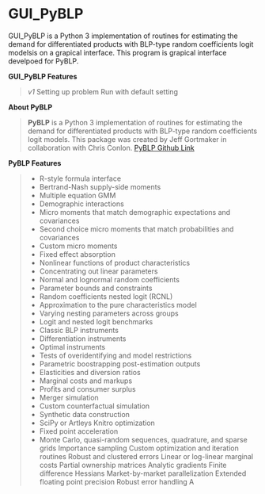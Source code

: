# GUI_PyBLP

GUI_PyBLP is a Python 3 implementation of routines for estimating the demand for differentiated products with BLP-type random coefficients logit modelsis on a grapical interface. This program is grapical interface develpoed for PyBLP.

**GUI_PyBLP Features**
>*v1*
> Setting up problem
> Run with default setting

**About PyBLP** 
> **PyBLP** is a Python 3 implementation of routines for estimating the demand for differentiated products with BLP-type random coefficients logit models. This package was created by Jeff Gortmaker in collaboration with Chris Conlon.
> [PyBLP Github Link](https://github.com/jeffgortmaker/pyblp/blob/master/README.rst)

**PyBLP Features** 
> - R-style formula interface
> - Bertrand-Nash supply-side moments
> - Multiple equation GMM
> - Demographic interactions
> - Micro moments that match demographic expectations and covariances
> - Second choice micro moments that match probabilities and covariances
> - Custom micro moments
> - Fixed effect absorption
> - Nonlinear functions of product characteristics
> - Concentrating out linear parameters
> - Normal and lognormal random coefficients
> - Parameter bounds and constraints
> - Random coefficients nested logit (RCNL)
> - Approximation to the pure characteristics model
> - Varying nesting parameters across groups
> - Logit and nested logit benchmarks
> - Classic BLP instruments
> - Differentiation instruments
> - Optimal instruments
> - Tests of overidentifying and model restrictions
> - Parametric boostrapping post-estimation outputs
> -  Elasticities and diversion ratios
> - Marginal costs and markups
> - Profits and consumer surplus
> - Merger simulation
> - Custom counterfactual simulation
> - Synthetic data construction
> - SciPy or Artleys Knitro optimization
> - Fixed point acceleration
> - Monte Carlo, quasi-random sequences, quadrature, and sparse grids
> Importance sampling
> Custom optimization and iteration routines
> Robust and clustered errors
> Linear or log-linear marginal costs
> Partial ownership matrices
> Analytic gradients
> Finite difference Hessians
> Market-by-market parallelization
> Extended floating point precision
> Robust error handling
A
